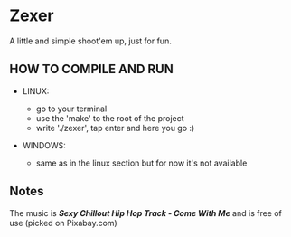# Zexer

A little and simple shoot'em up, just for fun.

## HOW TO COMPILE AND RUN
- LINUX:
  * go to your terminal
  * use the 'make' to the root of the project
  * write './zexer', tap enter and here you go :)

- WINDOWS:
  * same as in the linux section but for now it's not available

## Notes
The music is ***Sexy Chillout Hip Hop Track - Come With Me*** and is free of use (picked on  Pixabay.com)
